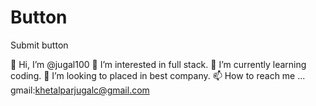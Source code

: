 # Button
Submit button

👋 Hi, I’m @jugal100
👀 I’m interested in full stack.
🌱 I’m currently learning coding.
💞️ I’m looking to placed in best company.
📫 How to reach me ... gmail:khetalparjugalc@gmail.com
